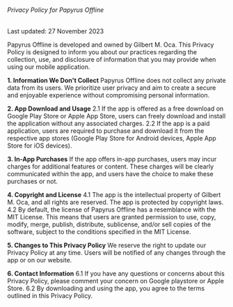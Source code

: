 ###### Privacy Policy for Papyrus Offline

Last updated: 27 November 2023

Papyrus Offline is developed and owned by Gilbert M. Oca. This Privacy Policy is designed to inform you about our practices regarding the collection, use, and disclosure of information that you may provide when using our mobile application.

**1. Information We Don't Collect**
Papyrus Offline does not collect any private data from its users. We prioritize user privacy and aim to create a secure and enjoyable experience without compromising personal information.

**2. App Download and Usage**
2.1 If the app is offered as a free download on Google Play Store or Apple App Store, users can freely download and install the application without any associated charges.
2.2 If the app is a paid application, users are required to purchase and download it from the respective app stores (Google Play Store for Android devices, Apple App Store for iOS devices).

**3. In-App Purchases**
If the app offers in-app purchases, users may incur charges for additional features or content. These charges will be clearly communicated within the app, and users have the choice to make these purchases or not.

**4. Copyright and License**
4.1 The app is the intellectual property of Gilbert M. Oca, and all rights are reserved. The app is protected by copyright laws.
4.2 By default, the license of Papyrus Offline has a resemblance with the MIT License. This means that users are granted permission to use, copy, modify, merge, publish, distribute, sublicense, and/or sell copies of the software, subject to the conditions specified in the MIT License.

**5. Changes to This Privacy Policy**
We reserve the right to update our Privacy Policy at any time. Users will be notified of any changes through the app or on our website.

**6. Contact Information**
6.1 If you have any questions or concerns about this Privacy Policy, please comment your concern on Google playstore or Apple Store.
6.2 By downloading and using the app, you agree to the terms outlined in this Privacy Policy.
